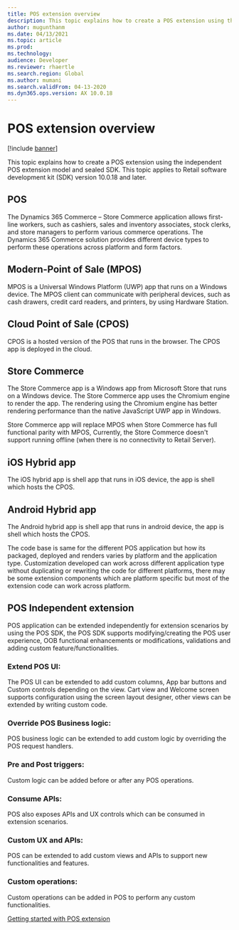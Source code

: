 ```yaml
---
title: POS extension overview
description: This topic explains how to create a POS extension using the new independent POS extension model and sealed SDK.
author: mugunthanm
ms.date: 04/13/2021
ms.topic: article
ms.prod: 
ms.technology: 
audience: Developer
ms.reviewer: rhaertle
ms.search.region: Global
ms.author: mumani
ms.search.validFrom: 04-13-2020
ms.dyn365.ops.version: AX 10.0.18
---
```


# POS extension overview 

[!include [banner](../includes/banner.md)]

This topic explains how to create a POS extension using the independent POS extension model and sealed SDK. This topic applies to Retail software development kit (SDK) version 10.0.18 and later.

## POS

The Dynamics 365 Commerce – Store Commerce application allows first-line workers, such as cashiers, sales and inventory associates, stock clerks, and store managers to perform various commerce operations. The Dynamics 365 Commerce solution provides different device types to perform these operations across platform and form factors.

## Modern-Point of Sale (MPOS)
MPOS is a Universal Windows Platform (UWP) app that runs on a Windows device. The MPOS client can communicate with peripheral devices, such as cash drawers, credit card readers, and printers, by using Hardware Station. 

## Cloud Point of Sale (CPOS)
CPOS is a hosted version of the POS that runs in the browser. The CPOS app is deployed in the cloud.

## Store Commerce
The Store Commerce app is a Windows app from Microsoft Store that runs on a Windows device. The Store Commerce app uses the Chromium engine to render the app. The rendering using the Chromium engine has better rendering performance than the native JavaScript UWP app in Windows.

Store Commerce app will replace MPOS when Store Commerce  has full functional parity with MPOS, Currently, the Store Commerce doesn't support running offline (when there is no connectivity to Retail Server).

## iOS Hybrid app

The iOS hybrid app is shell app that runs in iOS device, the app is shell which hosts the CPOS.

## Android Hybrid app

The Android hybrid app is shell app that runs in android device, the app is shell which hosts the CPOS.

The code base is same for the different POS application but how its packaged, deployed and renders varies by platform and the application type. Customization developed can work across different application type without duplicating or rewriting the code for different platforms, there may be some extension components which are platform specific but most of the extension code can work across platform.

## POS Independent extension

POS application can be extended independently for extension scenarios by using the POS SDK, the POS SDK supports modifying/creating the POS user experience, OOB functional enhancements or modifications, validations and adding custom feature/functionalities.

### Extend POS UI:

The POS UI can be extended to add custom columns, App bar buttons and Custom controls depending on the view. Cart view and Welcome screen supports configuration using the screen layout designer, other views can be extended by writing custom code.

### Override POS Business logic:

POS business logic can be extended to add custom logic by overriding the POS request handlers.

### Pre and Post triggers:

Custom logic can be added before or after any POS operations.

### Consume APIs:

POS also exposes APIs and UX controls which can be consumed in extension scenarios.

### Custom UX and APIs:

POS can be extended to add custom views and APIs to support new functionalities and features.

### Custom operations:
	
Custom operations can be added in POS to perform any custom functionalities.

 [Getting started with POS extension](pos-getting-started.md)
